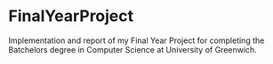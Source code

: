 # FinalYearProject
Implementation and report of my Final Year Project for completing the Batchelors degree in Computer Science at University of Greenwich.  
